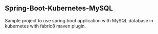 ## Spring-Boot-Kubernetes-MySQL

Sample project to use spring boot application with MySQL database in kubernetes with fabric8 maven plugin.

